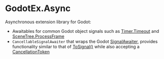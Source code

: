 # GodotEx.Async

Asynchronous extension library for Godot:

- Awaitables for common Godot object signals such as [Timer.Timeout](https://docs.godotengine.org/en/stable/classes/class_timer.html#:~:text=%C2%B6-,timeout) and [SceneTree.ProcessFrame](https://docs.godotengine.org/en/stable/classes/class_scenetree.html#:~:text=the%20SceneTree.-,process_frame)
- `CancellableSignalAwaiter` that wraps the Godot [SignalAwaiter](https://github.com/godotengine/godot/blob/master/modules/mono/glue/GodotSharp/GodotSharp/Core/SignalAwaiter.cs), provides functionality similar to that of [ToSignal()](https://docs.godotengine.org/en/stable/tutorials/scripting/c_sharp/c_sharp_signals.html#signals-as-c-events) while also accepting a [CancellationToken](https://learn.microsoft.com/en-us/dotnet/api/system.threading.cancellationtoken?view=net-8.0)
